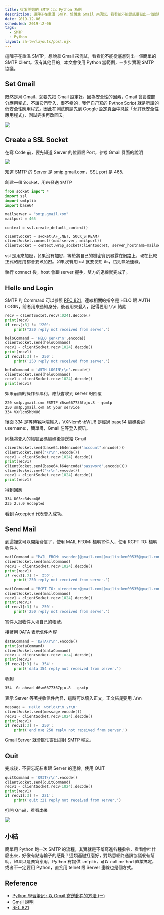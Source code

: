 ```yaml
---
title: 從零開始的 SMTP：以 Python 為例
description: 這陣子在重溫 SMTP，想說拿 Gmail 來測試，看看能不能從底層刻出一個簡單的 SMTP Client。沒有其他目的，本文會使用 Python 當範例，一步步實現 SMTP 協議。...
date: 2019-12-06
scheduled: 2019-12-06
tags:
  - SMTP
  - Python
layout: zh-tw/layouts/post.njk
---
```


這陣子在重溫 SMTP，想說拿 Gmail 來測試，看看能不能從底層刻出一個簡單的 SMTP Client。沒有其他目的，本文會使用 Python 當範例，一步步實現 SMTP 協議。

## Set Gmail

既然是用 Gmail，就要先把 Gmail 設定好。因為安全性的因素，Gmail 會管控部分應用程式，不讓它們登入，很不幸的，我們自己寫的 Python Script 就是所謂的低安全性應用程式。因此在測試前請先到 Google [設定頁面](https://myaccount.google.com/lesssecureapps)中開啟「允許低安全性應用程式」，測試完後再改回去。

![](/img/posts/2019/(.*)/gmail-1.png)

## Create a SSL Socket

在寫 Code 前，要先知道 Server 的位置跟 Port，參考 Gmail 頁面的說明

![](/img/posts/2019/(.*)/gmail-2.png)

知道 SMTP 的 Server 是 smtp.gmail.com，SSL port 是 465。

創建一個 Socket，用來發送 SMTP

```py
from socket import *
import ssl
import smtplib
import base64

mailserver = "smtp.gmail.com"
mailport = 465

context = ssl.create_default_context()

clientSocket = socket(AF_INET, SOCK_STREAM)
clientSocket.connect((mailserver, mailport))
clientSocket = context.wrap_socket(clientSocket, server_hostname=mailserver)
```

ssl 是用來加密，如果沒有加密，等於將自己的機密資訊暴露在網路上，現在比較正式的應用都會要求加密。如果沒有用 ssl 就要使用 tls，否則無法連線。

執行 connect 後，host 會跟 server 握手，雙方的連線就完成了。

## Hello and Login

SMTP 的 Command 可以參照 [RFC 821](https://tools.ietf.org/html/rfc821)，連線相關的指令是 HELO 跟 AUTH LOGIN，前者用來通知身分，後者用來登入，記得要用 \r\n 結尾

```py
recv = clientSocket.recv(1024).decode()
print(recv)
if recv[:3] != '220':
    print("220 reply not received from server.")

heloCommand = 'HELO Ken\r\n'.encode()
clientSocket.send(heloCommand)
recv1 = clientSocket.recv(1024).decode()
print(recv1)
if recv1[:3] != '250':
    print('250 reply not received from server.')

heloCommand = 'AUTH LOGIN\r\n'.encode()
clientSocket.send(heloCommand)
recv1 = clientSocket.recv(1024).decode()
print(recv1)
```

如果前面的操作都順利，應該會收到 server 的回覆

```bash
220 smtp.gmail.com ESMTP d6sm6677367pju.8 - gsmtp
250 smtp.gmail.com at your service
334 VXNlcm5hbWU6
```

後面 334 是等待客戶端輸入，VXNlcm5hbWU6 是經過 base64 編碼後的 username:，簡單講，Gmail 在等登入資訊。

同樣將登入的帳號密碼編碼後傳送給 Gmail

```py
clientSocket.send(base64.b64encode("account".encode()))
clientSocket.send("\r\n".encode())
recv1 = clientSocket.recv(1024).decode()
print(recv1)
clientSocket.send(base64.b64encode("password".encode()))
clientSocket.send("\r\n".encode())
recv1 = clientSocket.recv(1024).decode()
print(recv1)
```

得到回應

```bash
334 UGFzc3dvcmQ6
235 2.7.0 Accepted
```

看到 Accepted 代表登入成功。

## Send Mail

到這裡就可以開始寫信了，使用 MAIL FROM: 標明寄件人，使用 RCPT TO: 標明收件人

```py
mailCommand = "MAIL FROM: <sender[@gmail.com](mailto:ken00535@gmail.com)>\r\n".encode()
clientSocket.send(mailCommand)
recv1 = clientSocket.recv(1024).decode()
print(recv1)
if recv1[:3] != '250':
    print('250 reply not received from server.')

mailCommand = "RCPT TO: <[receiver@gmail.com](mailto:ken00535@gmail.com)>\r\n".encode()
clientSocket.send(mailCommand)
recv1 = clientSocket.recv(1024).decode()
print(recv1)
if recv1[:3] != '250':
    print('250 reply not received from server.')
```

寄件人跟收件人填自己的帳號。

接著用 DATA 表示信件內容

```py
dataCommand = 'DATA\r\n'.encode()
print(dataCommand)
clientSocket.send(dataCommand)
recv1 = clientSocket.recv(1024).decode()
print(recv1)
if recv1[:3] != '354':
    print('data 354 reply not received from server.')
```

收到

```bash
354  Go ahead d6sm6677367pju.8 - gsmtp
```

表示 Server 等著接收信件內容，這時可以填入正文。正文結尾要用 .\r\n

```py
message = 'Hello, world\r\n.\r\n'
clientSocket.send(message.encode())
recv1 = clientSocket.recv(1024).decode()
print(recv1)
if recv1[:3] != '250':
    print('end msg 250 reply not received from server.')
```

Gmail Server 就會幫忙寄出這封 SMTP 報文。

## Quit

完成後，不要忘記結束跟 Server 的連線，使用 QUIT

```py
quitCommand = 'QUIT\r\n'.encode()
clientSocket.send(quitCommand)
recv1 = clientSocket.recv(1024).decode()
print(recv1)
if recv1[:3] != '221':
    print('quit 221 reply not received from server.')
```

打開 Gmail，看看成果

![](/img/posts/2019/(.*)/gmail-3.png)

## 小結

簡單用 Python 跑一次 SMTP 的流程，其實就是不斷寫進各種指令，看看會吐什麼出來，好像有點造輪子的感覺？這類基礎打磨好，對熟悉網路通訊協議很有幫助。如果只是要寫應用，Python 有提供 smtplib，可以 call method 直接搞定。或者不一定要用 Python，直接用 telnet 跟 Server 連線也是個方式。

## Reference

- [Python 學習筆記 : 以 Gmail 寄送郵件的方法 (一)](http://yhhuang1966.blogspot.com/2018/10/python-gmail.html)
- [Gmail 說明](https://support.google.com/mail/answer/7126229?hl=zh-Hant)
- [RFC 821](https://tools.ietf.org/html/rfc821)
